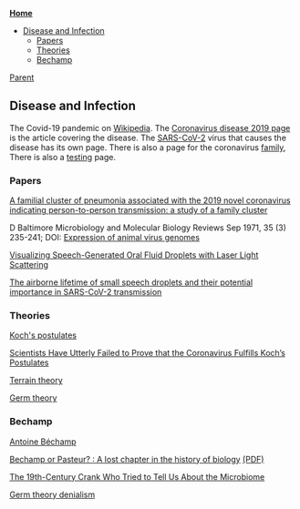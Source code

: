 <!-- START doctoc generated TOC please keep comment here to allow auto update -->
<!-- DON'T EDIT THIS SECTION, INSTEAD RE-RUN doctoc TO UPDATE -->
**[Home](#pages/blog/cv19/index)**

- [Disease and Infection](#disease-and-infection)
  - [Papers](#papers)
  - [Theories](#theories)
  - [Bechamp](#bechamp)

<!-- END doctoc generated TOC please keep comment here to allow auto update -->

[Parent](#pages/blog/cv19/index)

## Disease and Infection

The Covid-19 pandemic on [Wikipedia](https://en.wikipedia.org/wiki/COVID-19_pandemic). The [Coronavirus disease 2019 page](https://en.wikipedia.org/wiki/Coronavirus_disease_2019) is the article covering the disease.  The [SARS-CoV-2](https://en.wikipedia.org/wiki/Severe_acute_respiratory_syndrome_coronavirus_2) virus 
that causes the disease has its own page. There is also a page for the 
coronavirus [family](https://en.wikipedia.org/wiki/Coronavirus), There is also 
a [testing](https://en.wikipedia.org/wiki/COVID-19_testing) page.




### Papers

[A familial cluster of pneumonia associated with the 2019 novel coronavirus indicating person-to-person transmission: a study of a family cluster](https://www.ncbi.nlm.nih.gov/pmc/articles/PMC7159286/)

D Baltimore
Microbiology and Molecular Biology Reviews Sep 1971, 35 (3) 235-241; DOI:
[Expression of animal virus genomes](https://mmbr.asm.org/content/mmbr/35/3/235.full-text.pdf)

[Visualizing Speech-Generated Oral Fluid Droplets with Laser Light Scattering](https://www.ncbi.nlm.nih.gov/pmc/articles/PMC7179962/)

[The airborne lifetime of small speech droplets and their potential importance in SARS-CoV-2 transmission](https://www.ncbi.nlm.nih.gov/pmc/articles/PMC7275719/)




### Theories

[Koch's postulates](https://en.wikipedia.org/wiki/Koch%27s_postulates)

[Scientists Have Utterly Failed to Prove that the Coronavirus Fulfills Koch’s Postulates](https://off-guardian.org/2020/06/09/scientists-have-utterly-failed-to-prove-that-the-coronavirus-fulfills-kochs-postulates/)


[Terrain theory](https://en.wikipedia.org/wiki/Terrain_theory)

[Germ theory](https://en.wikipedia.org/wiki/Germ_theory)

### Bechamp

[Antoine Béchamp](https://en.wikipedia.org/wiki/Antoine_B%C3%A9champ)

[Bechamp or Pasteur? : A lost chapter in the history of biology](https://archive.org/details/bechamporpasteur00hume_0) [(PDF)](https://archive.org/download/bechamporpasteur00hume_0/bechamporpasteur00hume_0.pdf)

[The 19th-Century Crank Who Tried to Tell Us About the Microbiome](https://www.wired.com/story/the-19th-century-crank-who-tried-to-tell-us-about-the-microbiome/)

[Germ theory denialism](https://en.wikipedia.org/wiki/Germ_theory_denialism)


